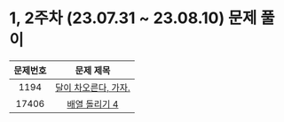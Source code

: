 # 1, 2주차 (23.07.31 ~ 23.08.10) 문제 풀이

| 문제번호 | 문제 제목 
| :--: | :--: |
| 1194 | [달이 차오른다, 가자.](https://www.acmicpc.net/problem/1194) |
| 17406 | [배열 돌리기 4](https://www.acmicpc.net/problem/17406) |

